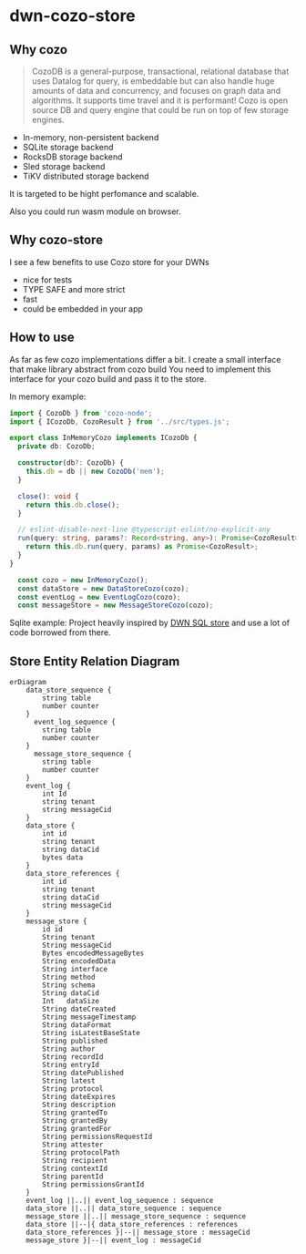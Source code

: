 # dwn-cozo-store

## Why cozo 
> CozoDB is a general-purpose, transactional, relational database that uses Datalog for query, is embeddable but can also handle huge amounts of data and concurrency, and focuses on graph data and algorithms. It supports time travel and it is performant!
Cozo is open source DB and query engine that could be run on top of few storage engines. 

- In-memory, non-persistent backend
- SQLite storage backend
- RocksDB storage backend
- Sled storage backend
- TiKV distributed storage backend

It is targeted to be hight perfomance and scalable.

Also you could run wasm module on browser.

## Why cozo-store
I see a few benefits to use Cozo store for your DWNs

- nice for tests 
- TYPE SAFE and more strict 
- fast 
- could be embedded in your app

## How to use
As far as few cozo implementations differ a bit. I create a small interface that make library abstract from cozo build 
You need to implement this interface for your cozo build and pass it to the store. 

In memory example:
```ts
import { CozoDb } from 'cozo-node';
import { ICozoDb, CozoResult } from '../src/types.js';

export class InMemoryCozo implements ICozoDb {
  private db: CozoDb;

  constructor(db?: CozoDb) {
    this.db = db || new CozoDb('mem');
  }

  close(): void {
    return this.db.close();
  }

  // eslint-disable-next-line @typescript-eslint/no-explicit-any
  run(query: string, params?: Record<string, any>): Promise<CozoResult> {
    return this.db.run(query, params) as Promise<CozoResult>;
  }
}

  const cozo = new InMemoryCozo();
  const dataStore = new DataStoreCozo(cozo);
  const eventLog = new EventLogCozo(cozo);
  const messageStore = new MessageStoreCozo(cozo);


```

Sqlite example:
Project heavily inspired by [DWN SQL store](https://github.com/TBD54566975/dwn-sql-store) and use a lot of code borrowed from there.

## Store Entity Relation Diagram

```mermaid
erDiagram
    data_store_sequence {
        string table 
        number counter
    }
      event_log_sequence {
        string table 
        number counter
    }
      message_store_sequence {
        string table 
        number counter
    }
    event_log {
        int Id 
        string tenant
        string messageCid
    }
    data_store {
        int id 
        string tenant
        string dataCid
        bytes data
    }
    data_store_references {
        int id 
        string tenant
        string dataCid
        string messageCid
    }
    message_store {
        id id
        String tenant
        String messageCid
        Bytes encodedMessageBytes
        String encodedData
        String interface
        String method
        String schema
        String dataCid
        Int   dataSize
        String dateCreated
        String messageTimestamp
        String dataFormat
        String isLatestBaseState
        String published
        String author
        String recordId
        String entryId 
        String datePublished
        String latest
        String protocol
        String dateExpires
        String description
        String grantedTo
        String grantedBy
        String grantedFor
        String permissionsRequestId
        String attester
        String protocolPath
        String recipient
        String contextId
        String parentId
        String permissionsGrantId
    }
    event_log ||..|| event_log_sequence : sequence
    data_store ||..|| data_store_sequence : sequence
    message_store ||..|| message_store_sequence : sequence
    data_store ||--|{ data_store_references : references
    data_store_references }|--|| message_store : messageCid
    message_store }|--|| event_log : messageCid
```
